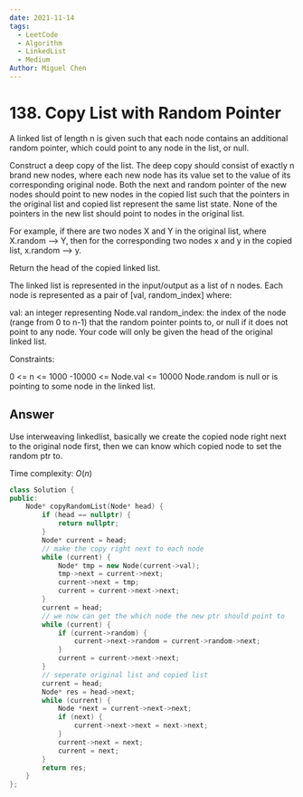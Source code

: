 ```yaml
---
date: 2021-11-14
tags: 
  - LeetCode
  - Algorithm
  - LinkedList
  - Medium
Author: Miguel Chen
---
```

# 138. Copy List with Random Pointer
A linked list of length n is given such that each node contains an additional random pointer, which could point to any node in the list, or null.

Construct a deep copy of the list. The deep copy should consist of exactly n brand new nodes, where each new node has its value set to the value of its corresponding original node. Both the next and random pointer of the new nodes should point to new nodes in the copied list such that the pointers in the original list and copied list represent the same list state. None of the pointers in the new list should point to nodes in the original list.

For example, if there are two nodes X and Y in the original list, where X.random --> Y, then for the corresponding two nodes x and y in the copied list, x.random --> y.

Return the head of the copied linked list.

The linked list is represented in the input/output as a list of n nodes. Each node is represented as a pair of [val, random_index] where:

val: an integer representing Node.val
random_index: the index of the node (range from 0 to n-1) that the random pointer points to, or null if it does not point to any node.
Your code will only be given the head of the original linked list.
 
Constraints:

0 <= n <= 1000
-10000 <= Node.val <= 10000
Node.random is null or is pointing to some node in the linked list.

## Answer

Use interweaving linkedlist, basically we create the copied node right next to the original node first, then we can know which copied node to set the random ptr to.

Time complexity: $O(n)$

```cpp
class Solution {
public:
    Node* copyRandomList(Node* head) {
        if (head == nullptr) {
            return nullptr;
        }
        Node* current = head;
        // make the copy right next to each node
        while (current) {
            Node* tmp = new Node(current->val);
            tmp->next = current->next;
            current->next = tmp;
            current = current->next->next;
        }
        current = head;
        // we now can get the which node the new ptr should point to 
        while (current) {
            if (current->random) {
                current->next->random = current->random->next;
            }
            current = current->next->next;
        }
        // seperate original list and copied list
        current = head;
        Node* res = head->next;
        while (current) {
            Node *next = current->next->next;
            if (next) {
                current->next->next = next->next;
            }
            current->next = next;
            current = next;
        }
        return res;
    }
};
```

